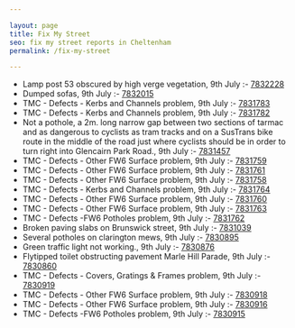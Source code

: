 ```yaml
---

layout: page
title: Fix My Street
seo: fix my street reports in Cheltenham
permalink: /fix-my-street

---
```


<!-- fix_marker starts -->

- Lamp post 53 obscured by high verge vegetation, 9th July :- [7832228](https://www.fixmystreet.com/report/7832228)
- Dumped sofas, 9th July :- [7832015](https://www.fixmystreet.com/report/7832015)
- TMC - Defects - Kerbs and Channels problem, 9th July :- [7831783](https://www.fixmystreet.com/report/7831783)
- TMC - Defects - Kerbs and Channels problem, 9th July :- [7831782](https://www.fixmystreet.com/report/7831782)
- Not a pothole, a 2m. long narrow gap between two sections of tarmac and as dangerous to cyclists as tram tracks and on a SusTrans bike route in the middle of the road just where cyclists should be in order to turn right into Glencairn Park Road., 9th July :- [7831457](https://www.fixmystreet.com/report/7831457)
- TMC - Defects - Other FW6  Surface problem, 9th July :- [7831759](https://www.fixmystreet.com/report/7831759)
- TMC - Defects - Other FW6  Surface problem, 9th July :- [7831761](https://www.fixmystreet.com/report/7831761)
- TMC - Defects - Other FW6  Surface problem, 9th July :- [7831758](https://www.fixmystreet.com/report/7831758)
- TMC - Defects - Kerbs and Channels problem, 9th July :- [7831764](https://www.fixmystreet.com/report/7831764)
- TMC - Defects - Other FW6  Surface problem, 9th July :- [7831760](https://www.fixmystreet.com/report/7831760)
- TMC - Defects - Other FW6  Surface problem, 9th July :- [7831763](https://www.fixmystreet.com/report/7831763)
- TMC - Defects -FW6 Potholes problem, 9th July :- [7831762](https://www.fixmystreet.com/report/7831762)
- Broken paving slabs on Brunswick street, 9th July :- [7831039](https://www.fixmystreet.com/report/7831039)
- Several potholes on clarington mews, 9th July :- [7830895](https://www.fixmystreet.com/report/7830895)
- Green traffic light not working., 9th July :- [7830876](https://www.fixmystreet.com/report/7830876)
- Flytipped toilet obstructing pavement Marle Hill Parade, 9th July :- [7830860](https://www.fixmystreet.com/report/7830860)
- TMC - Defects - Covers, Gratings & Frames problem, 9th July :- [7830919](https://www.fixmystreet.com/report/7830919)
- TMC - Defects - Other FW6  Surface problem, 9th July :- [7830918](https://www.fixmystreet.com/report/7830918)
- TMC - Defects - Other FW6  Surface problem, 9th July :- [7830916](https://www.fixmystreet.com/report/7830916)
- TMC - Defects -FW6 Potholes problem, 9th July :- [7830915](https://www.fixmystreet.com/report/7830915)

<!-- fix_marker ends -->